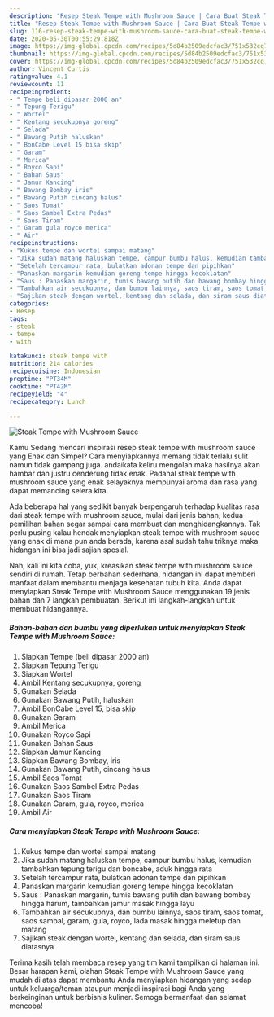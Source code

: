 ```yaml
---
description: "Resep Steak Tempe with Mushroom Sauce | Cara Buat Steak Tempe with Mushroom Sauce Yang Paling Enak"
title: "Resep Steak Tempe with Mushroom Sauce | Cara Buat Steak Tempe with Mushroom Sauce Yang Paling Enak"
slug: 116-resep-steak-tempe-with-mushroom-sauce-cara-buat-steak-tempe-with-mushroom-sauce-yang-paling-enak
date: 2020-05-30T00:55:29.818Z
image: https://img-global.cpcdn.com/recipes/5d84b2509edcfac3/751x532cq70/steak-tempe-with-mushroom-sauce-foto-resep-utama.jpg
thumbnail: https://img-global.cpcdn.com/recipes/5d84b2509edcfac3/751x532cq70/steak-tempe-with-mushroom-sauce-foto-resep-utama.jpg
cover: https://img-global.cpcdn.com/recipes/5d84b2509edcfac3/751x532cq70/steak-tempe-with-mushroom-sauce-foto-resep-utama.jpg
author: Vincent Curtis
ratingvalue: 4.1
reviewcount: 11
recipeingredient:
- " Tempe beli dipasar 2000 an"
- " Tepung Terigu"
- " Wortel"
- " Kentang secukupnya goreng"
- " Selada"
- " Bawang Putih haluskan"
- " BonCabe Level 15 bisa skip"
- " Garam"
- " Merica"
- " Royco Sapi"
- " Bahan Saus"
- " Jamur Kancing"
- " Bawang Bombay iris"
- " Bawang Putih cincang halus"
- " Saos Tomat"
- " Saos Sambel Extra Pedas"
- " Saos Tiram"
- " Garam gula royco merica"
- " Air"
recipeinstructions:
- "Kukus tempe dan wortel sampai matang"
- "Jika sudah matang haluskan tempe, campur bumbu halus, kemudian tambahkan tepung terigu dan boncabe, aduk hingga rata"
- "Setelah tercampur rata, bulatkan adonan tempe dan pipihkan"
- "Panaskan margarin kemudian goreng tempe hingga kecoklatan"
- "Saus : Panaskan margarin, tumis bawang putih dan bawang bombay hingga harum, tambahkan jamur masak hingga layu"
- "Tambahkan air secukupnya, dan bumbu lainnya, saos tiram, saos tomat, saos sambal, garam, gula, royco, lada masak hingga meletup dan matang"
- "Sajikan steak dengan wortel, kentang dan selada, dan siram saus diatasnya"
categories:
- Resep
tags:
- steak
- tempe
- with

katakunci: steak tempe with 
nutrition: 214 calories
recipecuisine: Indonesian
preptime: "PT34M"
cooktime: "PT42M"
recipeyield: "4"
recipecategory: Lunch

---
```



![Steak Tempe with Mushroom Sauce](https://img-global.cpcdn.com/recipes/5d84b2509edcfac3/751x532cq70/steak-tempe-with-mushroom-sauce-foto-resep-utama.jpg)

Kamu Sedang mencari inspirasi resep steak tempe with mushroom sauce yang Enak dan Simpel? Cara menyiapkannya memang tidak terlalu sulit namun tidak gampang juga. andaikata keliru mengolah maka hasilnya akan hambar dan justru cenderung tidak enak. Padahal steak tempe with mushroom sauce yang enak selayaknya mempunyai aroma dan rasa yang dapat memancing selera kita.



Ada beberapa hal yang sedikit banyak berpengaruh terhadap kualitas rasa dari steak tempe with mushroom sauce, mulai dari jenis bahan, kedua pemilihan bahan segar sampai cara membuat dan menghidangkannya. Tak perlu pusing kalau hendak menyiapkan steak tempe with mushroom sauce yang enak di mana pun anda berada, karena asal sudah tahu triknya maka hidangan ini bisa jadi sajian spesial.


Nah, kali ini kita coba, yuk, kreasikan steak tempe with mushroom sauce sendiri di rumah. Tetap berbahan sederhana, hidangan ini dapat memberi manfaat dalam membantu menjaga kesehatan tubuh kita. Anda dapat menyiapkan Steak Tempe with Mushroom Sauce menggunakan 19 jenis bahan dan 7 langkah pembuatan. Berikut ini langkah-langkah untuk membuat hidangannya.

<!--inarticleads1-->

##### Bahan-bahan dan bumbu yang diperlukan untuk menyiapkan Steak Tempe with Mushroom Sauce:

1. Siapkan  Tempe (beli dipasar 2000 an)
1. Siapkan  Tepung Terigu
1. Siapkan  Wortel
1. Ambil  Kentang secukupnya, goreng
1. Gunakan  Selada
1. Gunakan  Bawang Putih, haluskan
1. Ambil  BonCabe Level 15, bisa skip
1. Gunakan  Garam
1. Ambil  Merica
1. Gunakan  Royco Sapi
1. Gunakan  Bahan Saus
1. Siapkan  Jamur Kancing
1. Siapkan  Bawang Bombay, iris
1. Gunakan  Bawang Putih, cincang halus
1. Ambil  Saos Tomat
1. Gunakan  Saos Sambel Extra Pedas
1. Gunakan  Saos Tiram
1. Gunakan  Garam, gula, royco, merica
1. Ambil  Air




<!--inarticleads2-->

##### Cara menyiapkan Steak Tempe with Mushroom Sauce:

1. Kukus tempe dan wortel sampai matang
1. Jika sudah matang haluskan tempe, campur bumbu halus, kemudian tambahkan tepung terigu dan boncabe, aduk hingga rata
1. Setelah tercampur rata, bulatkan adonan tempe dan pipihkan
1. Panaskan margarin kemudian goreng tempe hingga kecoklatan
1. Saus : Panaskan margarin, tumis bawang putih dan bawang bombay hingga harum, tambahkan jamur masak hingga layu
1. Tambahkan air secukupnya, dan bumbu lainnya, saos tiram, saos tomat, saos sambal, garam, gula, royco, lada masak hingga meletup dan matang
1. Sajikan steak dengan wortel, kentang dan selada, dan siram saus diatasnya




Terima kasih telah membaca resep yang tim kami tampilkan di halaman ini. Besar harapan kami, olahan Steak Tempe with Mushroom Sauce yang mudah di atas dapat membantu Anda menyiapkan hidangan yang sedap untuk keluarga/teman ataupun menjadi inspirasi bagi Anda yang berkeinginan untuk berbisnis kuliner. Semoga bermanfaat dan selamat mencoba!
